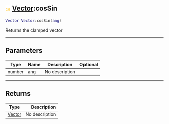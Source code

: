 ## ![shared](../../.gitbook/assets/shared.png) [Vector](./readme/vector.md):cosSin

```lua
Vector Vector:cosSin(ang)
```

Returns the clamped vector

------
## Parameters

| Type   | Name | Description | Optional |
| ------ | ---- | ----------- | -------: |
| number | ang | No description |  |


------
## Returns

| Type   | Description |
| ------ | ----------: |
| [Vector](./readme/vector.md) | No description |

